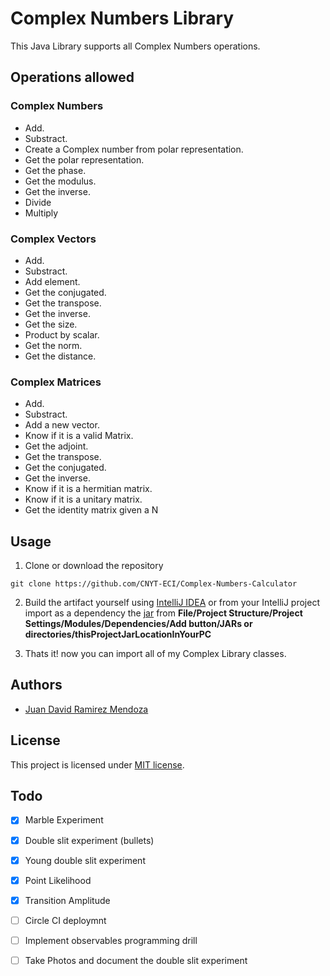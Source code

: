 # Complex Numbers Library
This Java Library supports all Complex Numbers operations.

## Operations allowed
### Complex Numbers
- Add.
- Substract.
- Create a Complex number from polar representation.
- Get the polar representation.
- Get the phase.
- Get the modulus.
- Get the inverse.
- Divide
- Multiply

### Complex Vectors
- Add.
- Substract.
- Add element.
- Get the conjugated.
- Get the transpose.
- Get the inverse.
- Get the size.
- Product by scalar.
- Get the norm.
- Get the distance.

### Complex Matrices
- Add.
- Substract.
- Add a new vector.
- Know if it is a valid Matrix.
- Get the adjoint.
- Get the transpose.
- Get the conjugated.
- Get the inverse.
- Know if it is a hermitian matrix.
- Know if it is a unitary matrix.
- Get the identity matrix given a N

## Usage
1. Clone or download the repository
```
git clone https://github.com/CNYT-ECI/Complex-Numbers-Calculator
```
2. Build the artifact yourself using [IntelliJ IDEA](https://www.jetbrains.com/idea/) or from your IntelliJ project import as a dependency the [jar](https://github.com/CNYT-ECI/Complex-Numbers-Calculator/blob/master/complex.jar) from **File/Project Structure/Project Settings/Modules/Dependencies/Add button/JARs or directories/thisProjectJarLocationInYourPC**

3. Thats it! now you can import all of my Complex Library classes.

## Authors
- [Juan David Ramirez Mendoza](https://github.com/CAPJackie)

## License
This project is licensed under [MIT license](https://opensource.org/licenses/MIT).

## Todo
- [x] Marble Experiment
- [x] Double slit experiment (bullets)
- [x] Young double slit experiment
- [x] Point Likelihood
- [x] Transition Amplitude
- [ ] Circle CI deploymnt
- [ ] Implement observables programming drill
- [ ] Take Photos and document the double slit experiment

